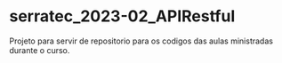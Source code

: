 # serratec_2023-02_APIRestful
Projeto para servir de repositorio para os codigos das aulas ministradas durante o curso.